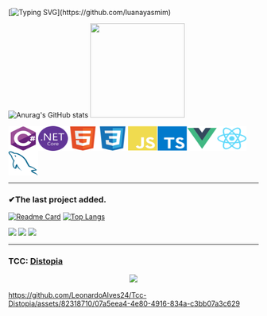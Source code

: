 
[![Typing SVG](https://readme-typing-svg.herokuapp.com?font=Fira+Code&size=35&pause=1000&color=dd6388&center=false&vCenter=false&width=1000&lines=Hello+World%2C;+I'm+Luana+Yasmim+;I'm+studying+computer+science;)](https://github.com/luanayasmim)


![Anurag's GitHub stats](https://github-readme-stats.vercel.app/api?username=luanayasmim&theme=dracula)
<img height="190" width="190" src="https://gizmodo.uol.com.br/wp-content/blogs.dir/8/files/2021/02/nyan-cat-1.gif" style="max-width:100%">

<!--Icons-->
<div><img align="center" alt="Csharp" height="50" width="60" src="https://raw.githubusercontent.com/devicons/devicon/master/icons/csharp/csharp-original.svg" style="max-width:100%;"><img align="center" alt="dotnet core" height="50" width="60" src="https://github.com/devicons/devicon/blob/master/icons/dotnetcore/dotnetcore-original.svg" alt="photoshop" width="50" height="60" style="max-width:100%;"><img align="center" alt="HTML" height="50" width="60" src="https://raw.githubusercontent.com/devicons/devicon/master/icons/html5/html5-original.svg" style="max-width:100%;"><img align="center" alt="CSS" height="50" width="60" src="https://raw.githubusercontent.com/devicons/devicon/master/icons/css3/css3-original.svg" style="max-width:100%;"><img align="center" alt="Js" height="50" width="60" src="https://raw.githubusercontent.com/devicons/devicon/master/icons/javascript/javascript-plain.svg" style="max-width:100%;"><img align="center" alt="Ts" height="50" width="60" src="https://github.com/devicons/devicon/blob/master/icons/typescript/typescript-original.svg" style="max-width:100%;"><img align="center" alt="Vue" height="50" width="60" src="https://github.com/devicons/devicon/blob/master/icons/vuejs/vuejs-original.svg" style="max-width:100%;"><img align="center" alt="React" height="50" width="60" src="https://github.com/devicons/devicon/blob/master/icons/react/react-original.svg" style="max-width:100%;"><img align="center" alt="MySQL" height="50" width="60" src="https://github.com/devicons/devicon/blob/master/icons/mysql/mysql-plain.svg" style="max-width:100%;"></div>
<hr/>

<!-- Ultímo projeto -->
### ✔The last project added.
[![Readme Card](https://github-readme-stats.vercel.app/api/pin/?username=luanayasmim&repo=site-spotify-clone&theme=dracula)]([https://github.com/luanayasmim/site-spotify-clone](https://github.com/luanayasmim/site-spotify-clone))
[![Top Langs](https://github-readme-stats.vercel.app/api/top-langs/?username=luanayasmim&layout=compact&theme=dracula)](https://github.com/anuraghazra/github-readme-stats)<!-- Cartão de principais linguagens de programação -->

<!-- botões -->
<a href="https://www.instagram.com/lua_.yasmim/"><img src="https://camo.githubusercontent.com/acaa286597b43c96dc02b69b90de15a65c52063e31835b763a061cc815f64bac/68747470733a2f2f696d672e736869656c64732e696f2f62616467652f2d496e7374616772616d2d2532334534343035463f7374796c653d666f722d7468652d6261646765266c6f676f3d696e7374616772616d266c6f676f436f6c6f723d7768697465" style="max-width:100%;"></a>
<a href="https://www.linkedin.com/in/luanayasmim"><img src="https://camo.githubusercontent.com/c00f87aeebbec37f3ee0857cc4c20b21fefde8a96caf4744383ebfe44a47fe3f/68747470733a2f2f696d672e736869656c64732e696f2f62616467652f2d4c696e6b6564496e2d2532333030373742353f7374796c653d666f722d7468652d6261646765266c6f676f3d6c696e6b6564696e266c6f676f436f6c6f723d7768697465" data-canonical-src="https://img.shields.io/badge/-LinkedIn-%230077B5?style=for-the-badge&amp;logo=linkedin&amp;logoColor=white" style="max-width:100%;"></a>
<a href="luanayasmim11@outlook.com">
<img src="https://camo.githubusercontent.com/927d6b3961fa048ff7303daf291cb5869dfa25018997cf8c1373c2f6a85b1458/68747470733a2f2f696d672e736869656c64732e696f2f62616467652f2d476d61696c2d2532333333333f7374796c653d666f722d7468652d6261646765266c6f676f3d676d61696c266c6f676f436f6c6f723d7768697465" data-canonical-src="https://img.shields.io/badge/-Gmail-%23333?style=for-the-badge&amp;logo=gmail&amp;logoColor=white" style="max-width:100%;"></a>

<hr/>

<h3>TCC: <a href="https://github.com/distopia-jogo/distopia">Distopia</a></h3>
<p align="center">
  <img src="https://user-images.githubusercontent.com/82424514/169671467-d52e6a92-3d8a-4d25-8788-15402301aa73.gif" />
</p>

https://github.com/LeonardoAlves24/Tcc-Distopia/assets/82318710/07a5eea4-4e80-4916-834a-c3bb07a3c629

